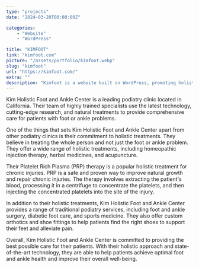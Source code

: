 ```yaml
---
type: "projects"
date: "2024-03-20T00:00:00Z"

categories: 
    - "Website"
    - "WordPress"

title: "KIMFOOT"
link: "kimfoot.com"
picture: "/assets/portfolio/kimfoot.webp"
slug: "kimfoot"
url: "https://kimfoot.com/"
extra: ""
description: "Kimfoot is a website built on WordPress, promoting holistic treatments for foot and ankle problems with a team of highly trained podiatric specialists using cutting edge technology and natural remedies. They offer Platelet Rich Plasma injections for safe and natural healing of chronic injuries."
---
```

Kim Holistic Foot and Ankle Center is a leading podiatry clinic located in California. Their team of highly trained specialists use the latest technology, cutting-edge research, and natural treatments to provide comprehensive care for patients with foot or ankle problems.

One of the things that sets Kim Holistic Foot and Ankle Center apart from other podiatry clinics is their commitment to holistic treatments. They believe in treating the whole person and not just the foot or ankle problem. They offer a wide range of holistic treatments, including homeopathic injection therapy, herbal medicines, and acupuncture.

Their Platelet Rich Plasma (PRP) therapy is a popular holistic treatment for chronic injuries. PRP is a safe and proven way to improve natural growth and repair chronic injuries. The therapy involves extracting the patient's blood, processing it in a centrifuge to concentrate the platelets, and then injecting the concentrated platelets into the site of the injury.

In addition to their holistic treatments, Kim Holistic Foot and Ankle Center provides a range of traditional podiatry services, including foot and ankle surgery, diabetic foot care, and sports medicine. They also offer custom orthotics and shoe fittings to help patients find the right shoes to support their feet and alleviate pain.

Overall, Kim Holistic Foot and Ankle Center is committed to providing the best possible care for their patients. With their holistic approach and state-of-the-art technology, they are able to help patients achieve optimal foot and ankle health and improve their overall well-being.